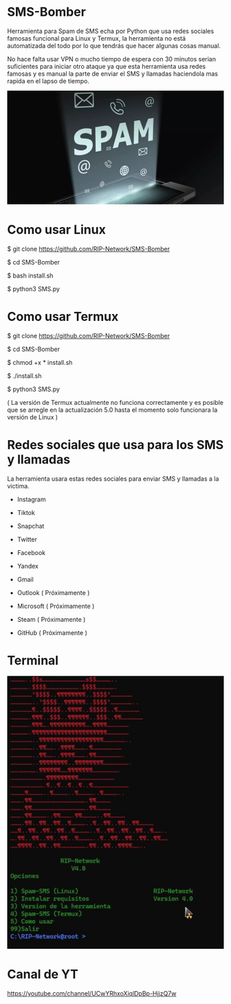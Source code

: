 # SMS-Bomber
Herramienta para Spam de SMS echa por Python que usa redes sociales famosas funcional para Linux y Termux, la herramienta no está automatizada del todo por lo que tendrás que hacer algunas cosas manual.

No hace falta usar VPN o mucho tiempo de espera con 30 minutos serian suficientes para iniciar otro ataque ya que esta herramienta usa redes famosas y es manual la parte de enviar el SMS y llamadas haciendola mas rapida en el lapso de tiempo.

![Screenshot](sms.png)
# Como usar Linux 

$ git clone https://github.com/RIP-Network/SMS-Bomber

$ cd SMS-Bomber

$ bash install.sh

$ python3 SMS.py

# Como usar Termux

$ git clone https://github.com/RIP-Network/SMS-Bomber

$ cd SMS-Bomber

$ chmod +x * install.sh

$ ./install.sh

$ python3 SMS.py

( La versión de Termux actualmente no funciona correctamente y es posible que se arregle en la actualización 5.0 hasta el momento solo funcionara la versión de Linux  )

# Redes sociales que usa para los SMS y llamadas

La herramienta usara estas redes sociales para enviar SMS y llamadas a la victima. 

* Instagram

* Tiktok

* Snapchat

* Twitter

* Facebook 

* Yandex

* Gmail

* Outlook ( Próximamente )

* Microsoft ( Próximamente )

* Steam ( Próximamente )

* GitHub ( Próximamente )

# Terminal

![Screenshot](terminal.png)

# Canal de YT

https://youtube.com/channel/UCwYRhxoXiqlDpBp-HjjzQ7w
